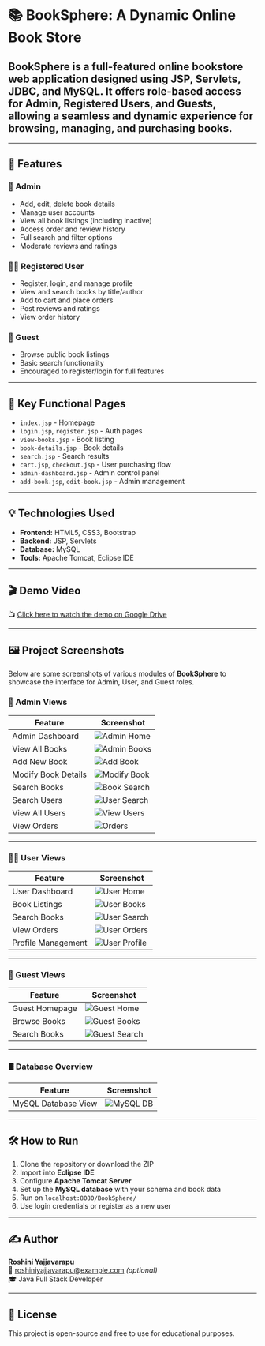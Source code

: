 # 📚 BookSphere: A Dynamic Online Book Store

## **BookSphere** is a full-featured online bookstore web application designed using **JSP, Servlets, JDBC, and MySQL**. It offers role-based access for Admin, Registered Users, and Guests, allowing a seamless and dynamic experience for browsing, managing, and purchasing books.

---

## 🚀 Features

### 👤 Admin
- Add, edit, delete book details
- Manage user accounts
- View all book listings (including inactive)
- Access order and review history
- Full search and filter options
- Moderate reviews and ratings

### 🧑‍💼 Registered User
- Register, login, and manage profile
- View and search books by title/author
- Add to cart and place orders
- Post reviews and ratings
- View order history

### 👀 Guest
- Browse public book listings
- Basic search functionality
- Encouraged to register/login for full features

---

## 🔎 Key Functional Pages

- `index.jsp` - Homepage  
- `login.jsp`, `register.jsp` - Auth pages  
- `view-books.jsp` - Book listing  
- `book-details.jsp` - Book details  
- `search.jsp` - Search results  
- `cart.jsp`, `checkout.jsp` - User purchasing flow  
- `admin-dashboard.jsp` - Admin control panel  
- `add-book.jsp`, `edit-book.jsp` - Admin management  

---

## 💡 Technologies Used

- **Frontend:** HTML5, CSS3, Bootstrap  
- **Backend:** JSP, Servlets  
- **Database:** MySQL  
- **Tools:** Apache Tomcat, Eclipse IDE  

---

## 🎬 Demo Video

📺 [Click here to watch the demo on Google Drive](https://drive.google.com/file/d/1fmdu7G9BNVQw2Uj-540KXVnSCBWQoeJO/view?usp=sharing)


---

## 🖼️ Project Screenshots

Below are some screenshots of various modules of **BookSphere** to showcase the interface for Admin, User, and Guest roles.

### 🔐 Admin Views

| Feature | Screenshot |
|--------|------------|
| Admin Dashboard | ![Admin Home](/Screenshots/admin-home.png) |
| View All Books | ![Admin Books](/Screenshots/admin-books.png?raw=true) |
| Add New Book | ![Add Book](/Screenshots/admin-add-book.png?raw=true) |
| Modify Book Details | ![Modify Book](/Screenshots/admin-book-modify.png?raw=true) |
| Search Books | ![Book Search](/Screenshots/admin-book-search.png?raw=true) |
| Search Users | ![User Search](/Screenshots/admin-search-user.png?raw=true) |
| View All Users | ![View Users](/Screenshots/admin-view-users.png?raw=true) |
| View Orders | ![Orders](/Screenshots/admin-view-orders.png?raw=true) |

---

### 🧑‍💼 User Views

| Feature | Screenshot |
|--------|------------|
| User Dashboard | ![User Home](https://github.com/roshini/Online-Book-Store/blob/main/Screenshots/user-home.png?raw=true) |
| Book Listings | ![User Books](https://github.com/roshini/Online-Book-Store/blob/main/Screenshots/user-books.png?raw=true) |
| Search Books | ![User Search](https://github.com/roshini/Online-Book-Store/blob/main/Screenshots/user-search.png?raw=true) |
| View Orders | ![User Orders](https://github.com/roshini/Online-Book-Store/blob/main/Screenshots/user-orders.png?raw=true) |
| Profile Management | ![User Profile](https://github.com/roshini/Online-Book-Store/blob/main/Screenshots/user-profile.png?raw=true) |

---

### 👀 Guest Views

| Feature | Screenshot |
|--------|------------|
| Guest Homepage | ![Guest Home](https://github.com/roshini/Online-Book-Store/blob/main/Screenshots/guest-home.png?raw=true) |
| Browse Books | ![Guest Books](https://github.com/roshini/Online-Book-Store/blob/main/Screenshots/guest-books.png?raw=true) |
| Search Books | ![Guest Search](https://github.com/roshini/Online-Book-Store/blob/main/Screenshots/guest-search.png?raw=true) |

---

### 🛢️ Database Overview

| Feature | Screenshot |
|--------|------------|
| MySQL Database View | ![MySQL DB](https://github.com/roshini/Online-Book-Store/blob/main/Screenshots/mysql-db.png?raw=true) |

---

## 🛠️ How to Run

1. Clone the repository or download the ZIP
2. Import into **Eclipse IDE**
3. Configure **Apache Tomcat Server**
4. Set up the **MySQL database** with your schema and book data
5. Run on `localhost:8080/BookSphere/`
6. Use login credentials or register as a new user

---

## ✍️ Author

**Roshini Yajjavarapu**  
📧 roshiniyajjavarapu@example.com *(optional)*  
🎓 Java Full Stack Developer  

---

## 📜 License

This project is open-source and free to use for educational purposes.

